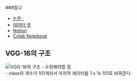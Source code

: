 ###참고
- <a href='https://arxiv.org/pdf/1409.1556.pdf'>논문 : </a>
- <a href='https://www.kaggle.com/ceciliala/caltech-101'>데이터 셋</a>
- <a href='https://www.notion.so/VGG-16-0270ee3388c34d9585f223dea703f127'>Notion</a>
- <a href='https://colab.research.google.com/drive/1qbc0iEtechdiDigklav_ZFMk65obI9iW'>Colab Notebook</a>

## VGG-16의 구조
<img src="https://img1.daumcdn.net/thumb/R1280x0/?scode=mtistory2&fname=https%3A%2F%2Fblog.kakaocdn.net%2Fdn%2FK990l%2FbtqwDJ7C54R%2F664Ksm6gyTGBR1wK3YPDFk%2Fimg.png" alt="VGG-16의 구조" />
- 수정해야할 점 <br>
    - class의 개수가 101개라서 마지막 레이터를 1 x 1x 101로 바꿔준다.
